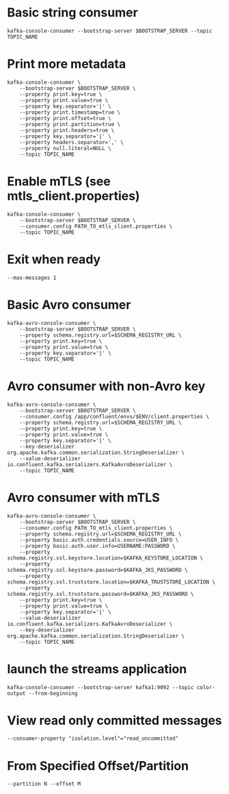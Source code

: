 # Basic string consumer 
```
kafka-console-consumer --bootstrap-server $BOOTSTRAP_SERVER --topic TOPIC_NAME
```

# Print more metadata
```
kafka-console-consumer \
    --bootstrap-server $BOOTSTRAP_SERVER \
    --property print.key=true \
    --property print.value=true \
    --property key.separator='|' \
    --property print.timestamp=true \
    --property print.offset=true \
    --property print.partition=true \
    --property print.headers=true \
    --property key.separator='|' \
    --property headers.separator=',' \
    --property null.literal=NULL \
    --topic TOPIC_NAME 
```

# Enable mTLS (see mtls_client.properties)
```
kafka-console-consumer \
    --bootstrap-server $BOOTSTRAP_SERVER \
    --consumer.config PATH_TO_mtls_client.properties \
    --topic TOPIC_NAME 
```

# Exit when ready 
```
--max-messages 1
```

# Basic Avro consumer 
```
kafka-avro-console-consumer \
    --bootstrap-server $BOOTSTRAP_SERVER \
	--property schema.registry.url=$SCHEMA_REGISTRY_URL \
	--property print.key=true \
	--property print.value=true \
	--property key.separator='|' \
	--topic TOPIC_NAME
```

# Avro consumer with non-Avro key
```
kafka-avro-console-consumer \
    --bootstrap-server $BOOTSTRAP_SERVER \
	--consumer.config /app/confluent/envs/$ENV/client.properties \
	--property schema.registry.url=$SCHEMA_REGISTRY_URL \
	--property print.key=true \
	--property print.value=true \
	--property key.separator='|' \
    --key-deserializer org.apache.kafka.common.serialization.StringDeserializer \
	--value-deserializer io.confluent.kafka.serializers.KafkaAvroDeserializer \
	--topic TOPIC_NAME
```

# Avro consumer with mTLS
```
kafka-avro-console-consumer \
    --bootstrap-server $BOOTSTRAP_SERVER \
	--consumer.config PATH_TO_mtls_client.properties \
	--property schema.registry.url=$SCHEMA_REGISTRY_URL \
    --property basic.auth.credentials.source=USER_INFO \
    --property basic.auth.user.info=USERNAME:PASSWORD \
	--property schema.registry.ssl.keystore.location=$KAFKA_KEYSTORE_LOCATION \
	--property schema.registry.ssl.keystore.password=$KAFKA_JKS_PASSWORD \
	--property schema.registry.ssl.truststore.location=$KAFKA_TRUSTSTORE_LOCATION \
	--property schema.registry.ssl.truststore.password=$KAFKA_JKS_PASSWORD \
	--property print.key=true \
	--property print.value=true \
	--property key.separator='|' \
	--value-deserializer io.confluent.kafka.serializers.KafkaAvroDeserializer \
    --key-deserializer org.apache.kafka.common.serialization.StringDeserializer \
	--topic TOPIC_NAME

```

# launch the streams application
`kafka-console-consumer --bootstrap-server kafka1:9092 --topic color-output --from-beginning`

# View read only committed messages
`--consumer-property "isolation.level"="read_uncommitted"`

# From Specified Offset/Partition
`--partition N --offset M`